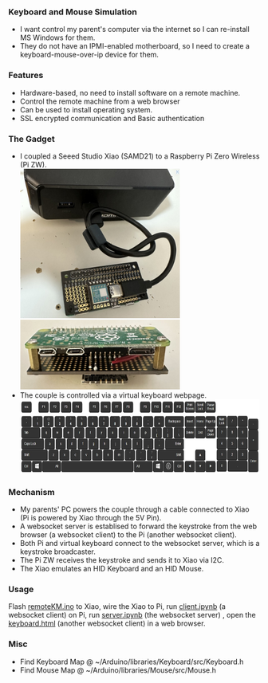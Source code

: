 ### Keyboard and Mouse Simulation
* I want control my parent's computer via the internet so I can re-install MS Windows for them. 
* They do not have an IPMI-enabled motherboard, so I need to create a keyboard-mouse-over-ip device for them.
### Features
* Hardware-based, no need to install software on a remote machine.
* Control the remote machine from a web browser 
* Can be used to install operating system.
* SSL encrypted communication and Basic authentication 
### The Gadget
* I coupled a Seeed Studio Xiao (SAMD21) to a Raspberry Pi Zero Wireless (Pi ZW).<br/>
<img src="misc/pi_xiao.jpg" style="height:300px; width:320px"></img><br/>
<img src="misc/upside_down_pi_xiao.jpg" style="height:140px; width:320px"></img>
* The couple is controlled via a virtual keyboard webpage.<br/>
<img src="misc/keyboard.jpg" style="height:150px; width:600px"></img>

### Mechanism
* My parents' PC powers the couple through a cable connected to Xiao (Pi is powered by Xiao through the 5V Pin).
* A websocket server is establised to forward the keystroke from the web browser (a websocket client) to the Pi (another websocket client).
* Both Pi and virtual keyboard connect to the websocket server, which is a keystroke broadcaster.
* The Pi ZW receives the keystroke and sends it to Xiao via I2C.
* The Xiao emulates an HID Keyboard and an HID Mouse.
### Usage
Flash [remoteKM.ino](remoteKM.ino) to Xiao, wire the Xiao to Pi, run [client.ipynb](client.ipynb) (a websocket client) on Pi, run [server.ipynb](server.ipynb) (the websocket server) , open the [keyboard.html](keyboard.html) (another websocket client) in a web browser.
### Misc
* Find Keyboard Map @ ~/Arduino/libraries/Keyboard/src/Keyboard.h 
* Find Mouse    Map @ ~/Arduino/libraries/Mouse/src/Mouse.h 